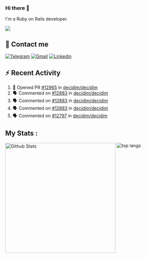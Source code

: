 ### Hi there 👋

I'm a Ruby on Rails developer.

<img src="https://komarev.com/ghpvc/?username=antopalidi&color=blueviolet&style=for-the-badge">

## 📩 Contact me 
[![Telegram](https://img.shields.io/badge/Telegram-2CA5E0?style=for-the-badge&logo=telegram&logoColor=white)](https://t.me/anna_top)
[![Gmail](https://img.shields.io/badge/email-D14836?style=for-the-badge&logo=gmail&logoColor=white)](mailto:topalidisanna@gmail.com)
[![Linkedin](https://img.shields.io/badge/LinkedIn-0077B5?style=for-the-badge&logo=linkedin&logoColor=white)](https://www.linkedin.com/in/topalidi/)
<!-- [![Codewars](https://img.shields.io/badge/Codewars-B1361E?style=for-the-badge&logo=Codewars&logoColor=white)](https://www.codewars.com/users/antopalidi) -->

## :zap: Recent Activity

<!--START_SECTION:activity-->
1. 💪 Opened PR [#12965](https://github.com/decidim/decidim/pull/12965) in [decidim/decidim](https://github.com/decidim/decidim)
2. 🗣 Commented on [#12883](https://github.com/decidim/decidim/pull/12883#issuecomment-2147246212) in [decidim/decidim](https://github.com/decidim/decidim)
3. 🗣 Commented on [#12883](https://github.com/decidim/decidim/pull/12883#issuecomment-2145152091) in [decidim/decidim](https://github.com/decidim/decidim)
4. 🗣 Commented on [#12883](https://github.com/decidim/decidim/pull/12883#issuecomment-2139494381) in [decidim/decidim](https://github.com/decidim/decidim)
5. 🗣 Commented on [#12797](https://github.com/decidim/decidim/issues/12797#issuecomment-2139280180) in [decidim/decidim](https://github.com/decidim/decidim)
<!--END_SECTION:activity-->

## My Stats :
<!--
<img alt="activity" src="https://streak-stats.demolab.com?user=antopalidi" />
-->
<div>
<img align="top" width="350px" alt="Github Stats" src="https://github-readme-stats-git-master-antopalidis-projects.vercel.app/api?username=antopalidi&count_private=true&show_icons=true&hide_border=true" />
<img align="top" alt="top langs" src="https://github-readme-stats-git-master-antopalidis-projects.vercel.app/api/top-langs/?username=antopalidi&layout=compact" />
 </div>
<!--
#### [My CV](https://antopalidi.github.io/my_cv/)
-->

<!--
**antopalidi/antopalidi** is a ✨ _special_ ✨ repository because its `README.md` (this file) appears on your GitHub profile.
-->
